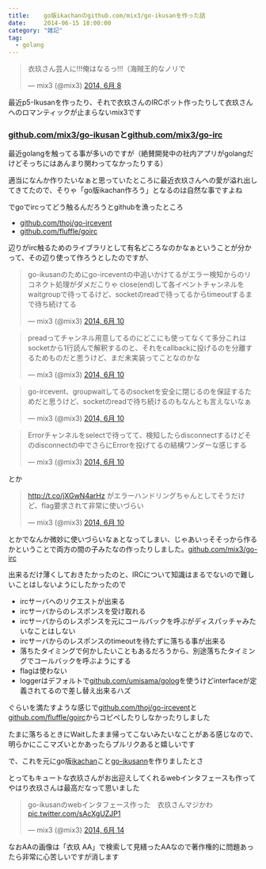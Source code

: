 ```yaml
---
title:    go版ikachanのgithub.com/mix3/go-ikusanを作った話
date:     2014-06-15 18:00:00
category: "雑記"
tag:
  - golang
---
```


<blockquote class="twitter-tweet" lang="ja"><p>衣玖さん芸人に!!!俺はなるっ!!!（海賊王的なノリで</p>&mdash; mix3 (@mix3) <a href="https://twitter.com/mix3/statuses/475532375305109504">2014, 6月 8</a></blockquote>
<script async src="//platform.twitter.com/widgets.js" charset="utf-8"></script>

最近p5-Ikusanを作ったり、それで衣玖さんのIRCボット作ったりして衣玖さんへのロマンティックが止まらないmix3です

### [github.com/mix3/go-ikusan](https://github.com/mix3/go-ikusan)と[github.com/mix3/go-irc](https://github.com/mix3/go-irc)

最近golangを触ってる事が多いのですが（絶賛開発中の社内アプリがgolangだけどそっちにはあんまり関わってなかったりする）

適当になんか作りたいなぁと思っていたところに最近衣玖さんへの愛が溢れ出してきてたので、そりゃ「go版ikachan作ろう」となるのは自然な事ですよね

でgoでircってどう触るんだろうとgithubを漁ったところ

* [github.com/thoj/go-ircevent](https://github.com/thoj/go-ircevent)
* [github.com/fluffle/goirc](https://github.com/fluffle/goirc/tree/master)

辺りがirc触るためのライブラリとして有名どころなのかなぁということが分かって、その辺り使って作ろうとしたのですが、

<blockquote class="twitter-tweet" lang="ja"><p>go-ikusanのためにgo-irceventの中追いかけてるがエラー検知からのリコネクト処理がダメだこりゃ close(end)して各イベントチャンネルをwaitgroupで待ってるけど、socketのreadで待ってるからtimeoutするまで待ち続けてる</p>&mdash; mix3 (@mix3) <a href="https://twitter.com/mix3/statuses/476224165708451840">2014, 6月 10</a></blockquote>
<script async src="//platform.twitter.com/widgets.js" charset="utf-8"></script>
<blockquote class="twitter-tweet" lang="ja"><p>preadってチャンネル用意してるのにどこにも使ってなくて多分これはsocketから1行読んで解釈するのと、それをcallbackに投げるのを分離するためものだと思うけど、まだ未実装ってことなのかな</p>&mdash; mix3 (@mix3) <a href="https://twitter.com/mix3/statuses/476225950380597248">2014, 6月 10</a></blockquote>
<script async src="//platform.twitter.com/widgets.js" charset="utf-8"></script>
<blockquote class="twitter-tweet" lang="ja"><p>go-ircevent、groupwaitしてるのsocketを安全に閉じるのを保証するためだと思うけど、socketのreadで待ち続けるのもなんとも言えないなぁ</p>&mdash; mix3 (@mix3) <a href="https://twitter.com/mix3/statuses/476226654398709761">2014, 6月 10</a></blockquote>
<script async src="//platform.twitter.com/widgets.js" charset="utf-8"></script>
<blockquote class="twitter-tweet" lang="ja"><p>Errorチャンネルをselectで待ってて、検知したらdisconnectするけどそのdisconnectの中でさらにErrorを投げてるの結構ワンダーな感じする</p>&mdash; mix3 (@mix3) <a href="https://twitter.com/mix3/statuses/476227286870392832">2014, 6月 10</a></blockquote>
<script async src="//platform.twitter.com/widgets.js" charset="utf-8"></script>

とか

<blockquote class="twitter-tweet" lang="ja"><p><a href="http://t.co/jXGwN4arHz">http://t.co/jXGwN4arHz</a> がエラーハンドリングちゃんとしてそうだけど、flag要求されて非常に使いづらい</p>&mdash; mix3 (@mix3) <a href="https://twitter.com/mix3/statuses/476228862263570434">2014, 6月 10</a></blockquote>
<script async src="//platform.twitter.com/widgets.js" charset="utf-8"></script>

とかでなんか微妙に使いづらいなぁとなってしまい、じゃあいっそそっから作るかということで両方の間の子みたなの作ったりしました。[github.com/mix3/go-irc](https://github.com/mix3/go-irc)

出来るだけ薄くしておきたかったのと、IRCについて知識はまるでないので難しいことはしないようにしたかったので

* ircサーバへのリクエストが出来る
* ircサーバからのレスポンスを受け取れる
* ircサーバからのレスポンスを元にコールバックを呼ぶがディスパッチャみたいなことはしない
* ircサーバからのレスポンスのtimeoutを待たずに落ちる事が出来る
* 落ちたタイミングで何かしたいこともあるだろうから、別途落ちたタイミングでコールバックを呼ぶようにする
* flagは使わない
* loggerはデフォルトで[github.com/umisama/golog](https://github.com/umisama/golog)を使うけどinterfaceが定義されてるので差し替え出来るハズ

ぐらいを満たすような感じで[github.com/thoj/go-ircevent](https://github.com/thoj/go-ircevent)と[github.com/fluffle/goirc](https://github.com/fluffle/goirc/tree/master)からコピペしたりしなかったりしました

たまに落ちるときにWaitしたまま帰ってこないみたいなことがある感じなので、明らかにここマズいとかあったらプルリクあると嬉しいです

で、これを元にgo版[ikachan](https://github.com/yappo/p5-App-Ikachan)こと[go-ikusann](https://github.com/mix3/go-ikusan)を作りましたとさ

とってもキュートな衣玖さんがお出迎えしてくれるwebインタフェースも作ってやはり衣玖さんは最高だなって思いました

<blockquote class="twitter-tweet" lang="ja"><p>go-ikusanのwebインタフェース作った　衣玖さんマジかわ <a href="http://t.co/sAcXgUZJP1">pic.twitter.com/sAcXgUZJP1</a></p>&mdash; mix3 (@mix3) <a href="https://twitter.com/mix3/statuses/477786314641657857">2014, 6月 14</a></blockquote>
<script async src="//platform.twitter.com/widgets.js" charset="utf-8"></script>

なおAAの画像は「衣玖 AA」で検索して見繕ったAAなので著作権的に問題あったら非常に心苦しいですが消します
